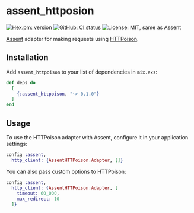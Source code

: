 # assent_httposion
[![Hex.pm: version](https://img.shields.io/hexpm/v/assent_httpoison.svg?style=flat-square)](https://hex.pm/packages/assent_httpoison)
[![GitHub: CI status](https://img.shields.io/github/actions/workflow/status/antedeguemon/assent_httpoison/ci.yml?branch=main&style=flat-square)](https://github.com/antedeguemon/assent_httpoison/actions)
![License: MIT, same as Assent](https://img.shields.io/badge/License-MIT-yellow.svg?style=flat-square)

[Assent](https://hex.pm/packages/assent/) adapter for making requests using
[HTTPoison](https://hex.pm/packages/httpoison).

## Installation

Add `assent_httpoison` to your list of dependencies in `mix.exs`:

```elixir
def deps do
  [
    {:assent_httpoison, "~> 0.1.0"}
  ]
end
```

## Usage

To use the HTTPoison adapter with Assent, configure it in your application
settings:

```elixir
config :assent,
  http_client: {AssentHTTPoison.Adapter, []}
```

You can also pass custom options to HTTPoison:

```elixir
config :assent,
  http_client: {AssentHTTPoison.Adapter, [
    timeout: 60_000,
    max_redirect: 10
  ]}
```
